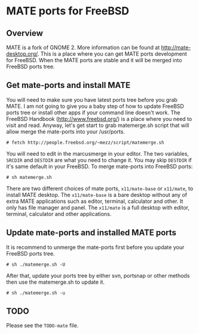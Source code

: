 MATE ports for FreeBSD
======================

Overview
--------
MATE is a fork of GNOME 2. More information can be found at http://mate-desktop.org/. This is a place where you can get MATE ports development for FreeBSD. When the MATE ports are stable and it will be merged into FreeBSD ports tree.

Get mate-ports and install MATE
-------------------------------
You will need to make sure you have latest ports tree before you grab MATE. I am not going to give you a baby step of how to update FreeBSD ports tree or install other apps if your command line doesn't work. The FreeBSD Handbook (http://www.freebsd.org/) is a place where you need to visit and read. Anyway, let's get start to grab matemerge.sh script that will allow merge the mate-ports into your /usr/ports.

	# fetch http://people.freebsd.org/~mezz/script/matemerge.sh

You will need to edit in the marcusmerge in your editor. The two variables, `SRCDIR` and `DESTDIR` are what you need to change it. You may skip `DESTDIR` if it's same default in your FreeBSD. To merge mate-ports into FreeBSD ports:

	# sh matemerge.sh

There are two different choices of mate ports, `x11/mate-base` or `x11/mate`, to install MATE desktop. The `x11/mate-base` is a bare desktop without any of extra MATE applications such as editor, terminal, calculator and other. It only has file manager and panel. The `x11/mate` is a full desktop with editor, terminal, calculator and other applications.

Update mate-ports and installed MATE ports
------------------------------------------
It is recommend to unmerge the mate-ports first before you update your FreeBSD ports tree.

	# sh ./matemerge.sh -U

After that, update your ports tree by either svn, portsnap or other methods then use the matemerge.sh to update it.

	# sh ./matemerge.sh -u

TODO
----
Please see the `TODO-mate` file.
